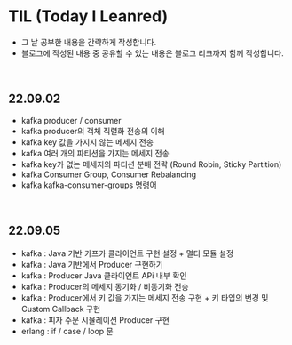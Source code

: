 # TIL (Today I Leanred)
- 그 날 공부한 내용을 간략하게 작성합니다.
- 블로그에 작성된 내용 중 공유할 수 있는 내용은 블로그 리크까지 함께 작성합니다.



<br>

## 22.09.02
- kafka producer / consumer
- kafka producer의 객체 직렬화 전송의 이해
- kafka key 값을 가지지 않는 메세지 전송
- kafka 여러 개의 파티션을 가지는 메세지 전송
- kafka key가 없는 메세지의 파티션 분배 전략 (Round Robin, Sticky Partition)
- kafka Consumer Group, Consumer Rebalancing
- kafka kafka-consumer-groups 명령어
<br>

## 22.09.05
- kafka : Java 기반 카프카 클라이언트 구현 설정 + 멀티 모듈 설정
- kafka : Java 기반에서 Producer 구현하기
- kafka : Producer Java 클라이언트 APi 내부 확인
- kafka : Producer의 메세지 동기화 / 비동기화 전송
- kafka : Producer에서 키 값을 가지는 메세지 전송 구현 + 키 타입의 변경 및 Custom Callback 구현
- kafka : 피자 주문 시뮬레이션 Producer 구현 
- erlang : if / case / loop 문 
